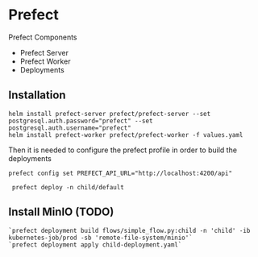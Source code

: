# Prefect
Prefect Components
- Prefect Server
- Prefect Worker
- Deployments

## Installation
```shell
helm install prefect-server prefect/prefect-server --set postgresql.auth.password="prefect" --set postgresql.auth.username="prefect"
helm install prefect-worker prefect/prefect-worker -f values.yaml
```
Then it is needed to configure the prefect profile in order to build the deployments

`prefect config set PREFECT_API_URL="http://localhost:4200/api"`

` prefect deploy -n child/default`

## Install MinIO (TODO)

```shell
`prefect deployment build flows/simple_flow.py:child -n 'child' -ib kubernetes-job/prod -sb 'remote-file-system/minio'`
`prefect deployment apply child-deployment.yaml`
```